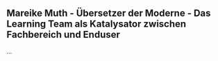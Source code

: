 ## Mareike Muth - Übersetzer der Moderne - Das Learning Team als Katalysator zwischen Fachbereich und Enduser

...